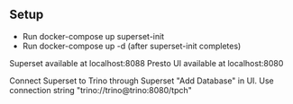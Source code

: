 ## Setup
* Run docker-compose up superset-init
* Run docker-compose up -d (after superset-init completes)

Superset available at localhost:8088
Presto UI available at localhost:8080

Connect Superset to Trino through Superset "Add Database" in UI.
Use connection string "trino://trino@trino:8080/tpch"